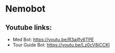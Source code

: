 # Nemobot

## Youtube links: 
- Med Bot: https://youtu.be/R3ajlfv6TPE
- Tour Guide Bot: https://youtu.be/Lz0cV8iCCKI
